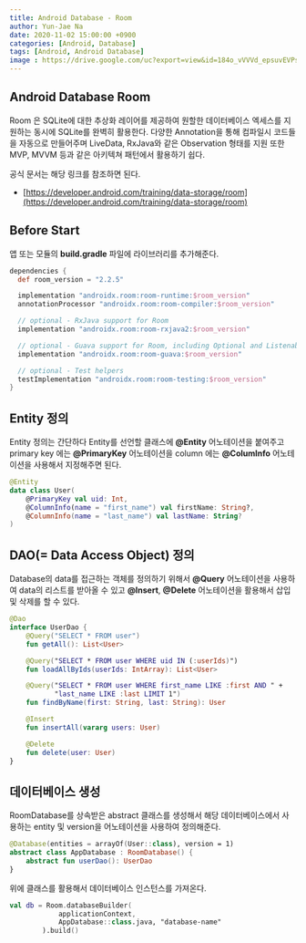 ```yaml
---
title: Android Database - Room
author: Yun-Jae Na
date: 2020-11-02 15:00:00 +0900
categories: [Android, Database]
tags: [Android, Android Database]
image : https://drive.google.com/uc?export=view&id=184o_vVVVd_epsuvEVPsuuORTPNCSn1gv
---
```


## Android Database Room

Room 은 SQLite에 대한 추상화 레이어를 제공하여 원할한 데이터베이스 엑세스를 지원하는 동시에 SQLite를 완벽히 활용한다. 다양한 Annotation을 통해 컴파일시 코드들을 자동으로 만들어주며 LiveData, RxJava와 같은 Observation 형태를 지원 또한 MVP, MVVM 등과 같은 아키텍쳐 패턴에서 활용하기 쉽다.

공식 문서는 해당 링크를 참조하면 된다.
- [https://developer.android.com/training/data-storage/room](https://developer.android.com/training/data-storage/room)

## Before Start

앱 또는 모듈의 **build.gradle** 파일에 라이브러리를 추가해준다.

```groovy
dependencies {
  def room_version = "2.2.5"

  implementation "androidx.room:room-runtime:$room_version"
  annotationProcessor "androidx.room:room-compiler:$room_version"

  // optional - RxJava support for Room
  implementation "androidx.room:room-rxjava2:$room_version"

  // optional - Guava support for Room, including Optional and ListenableFuture
  implementation "androidx.room:room-guava:$room_version"

  // optional - Test helpers
  testImplementation "androidx.room:room-testing:$room_version"
}
```

## Entity 정의

Entity 정의는 간단하다 Entity를 선언할 클래스에 **@Entity** 어노테이션을 붙여주고 primary key 에는 **@PrimaryKey** 어노테이션을 column 에는 **@ColumInfo** 어노테이션을 사용해서 지정해주면 된다.

```kotlin
@Entity
data class User(
    @PrimaryKey val uid: Int,
    @ColumnInfo(name = "first_name") val firstName: String?,
    @ColumnInfo(name = "last_name") val lastName: String?
)
```

## DAO(= Data Access Object) 정의

Database의 data를 접근하는 객체를 정의하기 위해서 **@Query** 어노테이션을 사용하여 data의 리스트를 받아올 수 있고 **@Insert**, **@Delete** 어노테이션을 활용해서 삽입 및 삭제를 할 수 있다.

```kotlin
@Dao
interface UserDao {
    @Query("SELECT * FROM user")
    fun getAll(): List<User>

    @Query("SELECT * FROM user WHERE uid IN (:userIds)")
    fun loadAllByIds(userIds: IntArray): List<User>

    @Query("SELECT * FROM user WHERE first_name LIKE :first AND " +
           "last_name LIKE :last LIMIT 1")
    fun findByName(first: String, last: String): User

    @Insert
    fun insertAll(vararg users: User)

    @Delete
    fun delete(user: User)
}
```

## 데이터베이스 생성

RoomDatabase를 상속받은 abstract 클래스를 생성해서 해당 데이터베이스에서 사용하는 entity 및 version을 어노테이션을 사용하여 정의해준다.

```kotlin
@Database(entities = arrayOf(User::class), version = 1)
abstract class AppDatabase : RoomDatabase() {
    abstract fun userDao(): UserDao
}
```

위에 클래스를 활용해서 데이터베이스 인스턴스를 가져온다.

```kotlin
val db = Room.databaseBuilder(
            applicationContext,
            AppDatabase::class.java, "database-name"
        ).build()

```
